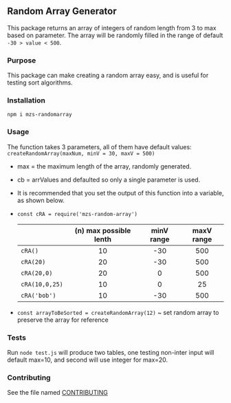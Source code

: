 ## Random Array Generator

This package returns an array of integers of random length from 3 to max based on parameter.
The array will be randomly filled in the range of default `-30 > value < 500`.

### Purpose

This package can make creating a random array easy, and is useful for testing sort algorithms.

### Installation

`npm i mzs-randomarray`

### Usage

The function takes 3 parameters, all of them have default values: `createRandomArray(maxNum, minV = 30, maxV = 500)`

- max = the maximum length of the array, randomly generated.
- cb = arrValues and defaulted so only a single parameter is used.
- It is recommended that you set the output of this function into a variable, as shown below.

- `const cRA = require('mzs-random-array')`

  |                | (n) max possible lenth | minV range | maxV range |
  | :------------- | :--------------------: | :--------: | :--------: |
  | `cRA()`        |           10           |    -30     |    500     |
  | `cRA(20)`      |           20           |    -30     |    500     |
  | `cRA(20,0)`    |           20           |     0      |    500     |
  | `cRA(10,0,25)` |           10           |     0      |     25     |
  | `cRA('bob')`   |           10           |    -30     |    500     |

- `const arrayToBeSorted = createRandomArray(12)` ~ set random array to preserve the array for reference

### Tests

Run `node test.js` will produce two tables, one testing non-inter input will default max=10, and second
will use integer for max=20.

### Contributing

See the file named [CONTRIBUTING](https://github.com/mrzacsmith/mzs-randomArray/blob/master/CONTRIBUTING.md)
